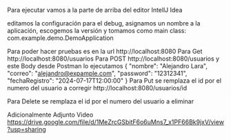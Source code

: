 Para ejecutar vamos a la parte de arriba del editor IntellJ Idea

editamos la configuración para el debug, asignamos un nombre a la aplicación, escogemos la versión y tomamos como main class: com.example.demo.DemoApplication

Para poder hacer pruebas
es en la url http://localhost:8080
Para Get
http://localhost:8080/usuarios
Para POST
http://localhost:8080/usuarios
y este Body desde Postman lo ejecutamos
{
    "nombre": "Alejandro Lara",
    "correo": "alejandro@expample.com",
    "password": "12312341",
    "fechaRegistro": "2024-07-17T12:00:00"
}
Para Put se remplaza el id por el numero del usuario a corregir
http://localhost:8080/usuarios/id

Para Delete se remplaza el id por el numero del usuario a eliminar

Adicionalmente Adjunto Video
https://drive.google.com/file/d/1MeZrcGSbitF6o6uMns7_x1PF66Bk9jxV/view?usp=sharing

